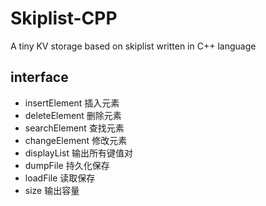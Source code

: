 # Skiplist-CPP

 A tiny KV storage based on skiplist written in C++ language

## interface

* insertElement 插入元素
* deleteElement 删除元素
* searchElement 查找元素
* changeElement 修改元素
* displayList 输出所有键值对
* dumpFile 持久化保存
* loadFile 读取保存
* size 输出容量
